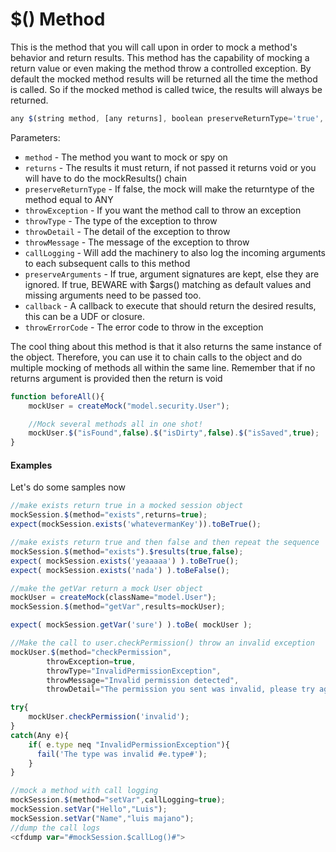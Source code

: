 # $() Method

This is the method that you will call upon in order to mock a method's behavior and return results. This method has the capability of mocking a return value or even making the method throw a controlled exception. By default the mocked method results will be returned all the time the method is called. So if the mocked method is called twice, the results will always be returned.

```javascript
any $(string method, [any returns], boolean preserveReturnType='true', [boolean throwException='false'], [string throwType=''], [string throwDetail=''], [string throwMessage=''], [boolean callLogging='false'], [boolean preserveArguments='false'], [any callback])
```

Parameters:
* `method` - The method you want to mock or spy on
* `returns` - The results it must return, if not passed it returns void or you will have to do the mockResults() chain
* `preserveReturnType` - If false, the mock will make the returntype of the method equal to ANY
* `throwException` - If you want the method call to throw an exception
* `throwType` - The type of the exception to throw
* `throwDetail` - The detail of the exception to throw
* `throwMessage` - The message of the exception to throw
* `callLogging` - Will add the machinery to also log the incoming arguments to each subsequent calls to this method
* `preserveArguments` - If true, argument signatures are kept, else they are ignored. If true, BEWARE with $args() matching as default values and missing arguments need to be passed too.
* `callback` - A callback to execute that should return the desired results, this can be a UDF or closure.
* `throwErrorCode` - The error code to throw in the exception

The cool thing about this method is that it also returns the same instance of the object. Therefore, you can use it to chain calls to the object and do multiple mocking of methods all within the same line. Remember that if no returns argument is provided then the return is void

```javascript
function beforeAll(){
	mockUser = createMock("model.security.User");

    //Mock several methods all in one shot!
    mockUser.$("isFound",false).$("isDirty",false).$("isSaved",true);
}
```

#### Examples

Let's do some samples now

```javascript
//make exists return true in a mocked session object
mockSession.$(method="exists",returns=true);
expect(mockSession.exists('whatevermanKey')).toBeTrue();

//make exists return true and then false and then repeat the sequence
mockSession.$(method="exists").$results(true,false);
expect( mockSession.exists('yeaaaaa') ).toBeTrue();
expect( mockSession.exists('nada') ).toBeFalse();

//make the getVar return a mock User object
mockUser = createMock(className="model.User");
mockSession.$(method="getVar",results=mockUser);

expect( mockSession.getVar('sure') ).toBe( mockUser );

//Make the call to user.checkPermission() throw an invalid exception
mockUser.$(method="checkPermission",
		throwException=true,
		throwType="InvalidPermissionException",
		throwMessage="Invalid permission detected",
		throwDetail="The permission you sent was invalid, please try again.");

try{
	mockUser.checkPermission('invalid');
}
catch(Any e){
	if( e.type neq "InvalidPermissionException"){
	  fail('The type was invalid #e.type#');
	}
}

//mock a method with call logging
mockSession.$(method="setVar",callLogging=true);
mockSession.setVar("Hello","Luis");
mockSession.setVar("Name","luis majano");
//dump the call logs
<cfdump var="#mockSession.$callLog()#">
```




